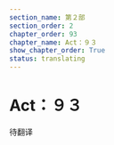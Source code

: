 ```yaml
---
section_name: 第２部
section_order: 2
chapter_order: 93
chapter_name: Act：９３
show_chapter_order: True
status: translating
---
```


# Act：９３
待翻译
